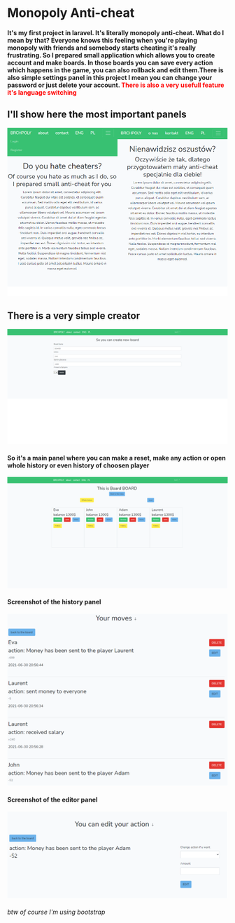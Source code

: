 <h1>Monopoly Anti-cheat</h1>
<h4>It's my first project in laravel. It's literally  monopoly anti-cheat. What do I mean by that? Everyone knows this feeling when you're playing monopoly with friends and somebody starts cheating it's really frustrating. So I prepared small application which allows you to create account and make boards. In those boards you can save every action which happens in the game, you can also rollback and edit them.There is also simple settings panel in this project I mean you can change your password or just delete your account. <span style="color:red">There is also a very usefull feature it's language switching</span></h4>
<h2>I'll show here the most important panels</h2>
<img src="ssc1.png">

<h2>There is a very simple creator</h2>
<img src="ssc2.png">
<h4>So it's a main panel where you can make a reset, make any action or open whole history or even history of choosen player</h4>
<img src="ssc3.png">
<h4>Screenshot of the history panel</h4>
<img src="ssc4.png">
<h4>Screenshot of the editor panel</h4>
<img src="ssc5.png">
<h6>btw of course I'm using bootstrap</h6>
  
